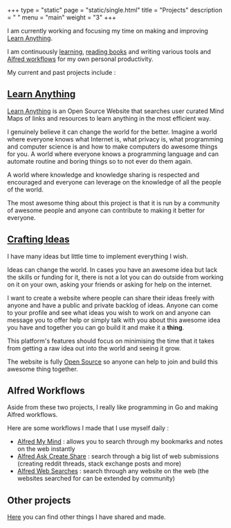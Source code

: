 +++
type = "static"
page = "static/single.html"
title = "Projects"
description = " "
menu = "main"
weight = "3"
+++

I am currently working and focusing my time on making and improving [Learn Anything](https://learn-anything.xyz/).

I am continuously [learning](https://nikitavoloboev.gitbooks.io/knowledge/content/working-on/Learning.html), [reading books](https://nikitavoloboev.gitbooks.io/knowledge/content/working-on/Reading.html) and writing various tools and [Alfred workflows](https://nikitavoloboev.gitbooks.io/knowledge/content/macOS/apps/alfred/alfred-workflows.html) for my own personal productivity.

My current and past projects include :

## [Learn Anything](https://learn-anything.xyz/)
[Learn Anything](https://learn-anything.xyz/) is an Open Source Website that searches user curated Mind Maps of links and resources to learn anything in the most efficient way.

I genuinely believe it can change the world for the better. Imagine a world where everyone knows what Internet is, what privacy is, what programming and computer science is and how to make computers do awesome things for you. A world where everyone knows a programming language and can automate routine and boring things so to not ever do them again.

A world where knowledge and knowledge sharing is respected and encouraged and everyone can leverage on the knowledge of all the people of the world.

The most awesome thing about this project is that it is run by a community of awesome people and anyone can contribute to making it better for everyone.

## [Crafting Ideas](https://github.com/nikitavoloboev/crafting-ideas)
I have many ideas but little time to implement everything I wish.

Ideas can change the world. In cases you have an awesome idea but lack the skills or funding for it, there is not a lot you can do outside from working on it on your own, asking your friends or asking for help on the internet.

I want to create a website where people can share their ideas freely with anyone and have a public and private backlog of ideas. Anyone can come to your profile and see what ideas you wish to work on and anyone can message you to offer help or simply talk with you about this awesome idea you have and together you can go build it and make it a **thing**.

This platform's features should focus on minimising the time that it takes from getting a raw idea out into the world and seeing it grow.

The website is fully [Open Source](https://github.com/nikitavoloboev/crafting-ideas) so anyone can help to join and build this awesome thing together.


## Alfred Workflows
Aside from these two projects, I really like programming in Go and making Alfred workflows.

Here are some workflows I made that I use myself daily :

* [Alfred My Mind](https://github.com/nikitavoloboev/alfred-my-mind) : allows you to search through my bookmarks and notes on the web instantly
* [Alfred Ask Create Share](https://github.com/nikitavoloboev/alfred-ask-create-share) : search through a big list of web submissions (creating reddit threads, stack exchange posts and more)
* [Alfred Web Searches](https://github.com/nikitavoloboev/alfred-web-searches) : search through any website on the web (the websites searched for can be extended by community)

## Other projects
[Here](https://nikitavoloboev.gitbooks.io/knowledge/content/sharing/sharing.html) you can find other things I have shared and made.
